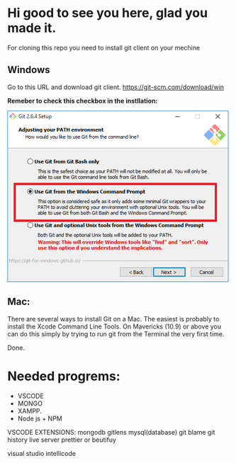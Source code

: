 # Hi good to see you here, glad you made it.

For cloning this repo you need to install git client on your mechine

## Windows

Go to this URL and download git client.
https://git-scm.com/download/win

**Remeber to check this checkbox in the instllation:**

![Alt text](/images/6KElW.png?raw=true "Git checkbox")

## Mac:

There are several ways to install Git on a Mac. The easiest is probably to install the Xcode Command Line Tools. On Mavericks (10.9) or above you can do this simply by trying to run git from the Terminal the very first time.

Done.

# Needed progrems:

- VSCODE
- MONGO
- XAMPP.
- Node js + NPM

VSCODE EXTENSIONS:
mongodb
gitlens
mysql(database)
git blame
git history
live server
prettier or beutifuy

visual studio intellicode
